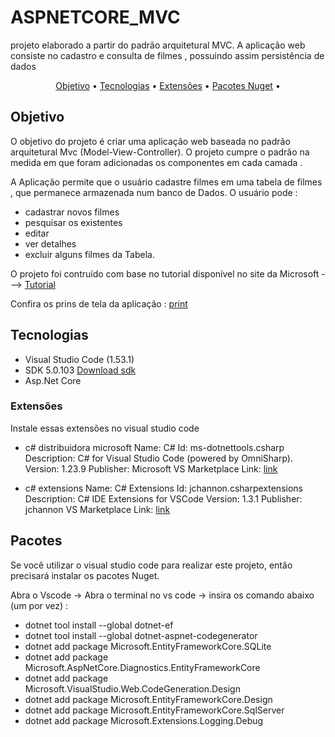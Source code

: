 # ASPNETCORE_MVC
projeto elaborado a partir do padrão arquitetural MVC. A aplicação web consiste no cadastro e consulta de filmes , possuindo assim persistência de dados

<p align="center">
 <a href="#Objetivo">Objetivo</a> •
 <a href="#Tecnologias">Tecnologias</a> • 
 <a href="#Extensões">Extensões</a> • 
 <a href="#Pacotes">Pacotes Nuget</a> • 
 
</p>


## Objetivo
O objetivo do projeto é criar uma aplicação web baseada no padrão arquitetural Mvc (Model-View-Controller). O projeto cumpre o padrão na medida em que foram adicionadas os componentes em cada camada .

A Aplicação permite que o usuário cadastre filmes em uma tabela de filmes , que permanece armazenada num banco de Dados. O usuário pode : 

- cadastrar novos filmes 
- pesquisar os existentes 
- editar 
- ver detalhes 
-  excluir alguns filmes da Tabela.

O projeto foi contruído com base no tutorial disponível no site da Microsoft ---> [Tutorial](https://docs.microsoft.com/pt-br/aspnet/core/tutorials/first-mvc-app/start-mvc?view=aspnetcore-5.0&tabs=visual-studio)

 Confira os prins de tela da aplicação : [print](https://allan-gh.github.io/ASPNETCORE_MVC/Prints.docx)

## Tecnologias

- Visual Studio Code (1.53.1)
- SDK 5.0.103 [Download sdk](https://dotnet.microsoft.com/download/dotnet/thank-you/sdk-5.0.200-windows-x64-installer)
- Asp.Net Core

### Extensões
Instale essas extensões no visual studio code
- c# distribuidora microsoft 
Name: C#
Id: ms-dotnettools.csharp
Description: C# for Visual Studio Code (powered by OmniSharp).
Version: 1.23.9
Publisher: Microsoft
VS Marketplace Link: [link](https://marketplace.visualstudio.com/items?itemName=ms-dotnettools.csharp)

- c# extensions
Name: C# Extensions
Id: jchannon.csharpextensions
Description: C# IDE Extensions for VSCode
Version: 1.3.1
Publisher: jchannon
VS Marketplace Link: [link](https://marketplace.visualstudio.com/items?itemName=jchannon.csharpextensions)

## Pacotes 
Se você utilizar o visual studio code para realizar este projeto, então precisará instalar os pacotes Nuget.

Abra o Vscode -> Abra o terminal no vs code -> insira os comando abaixo (um por vez) :

- dotnet tool install --global dotnet-ef
- dotnet tool install --global dotnet-aspnet-codegenerator
- dotnet add package Microsoft.EntityFrameworkCore.SQLite
- dotnet add package Microsoft.AspNetCore.Diagnostics.EntityFrameworkCore
- dotnet add package Microsoft.VisualStudio.Web.CodeGeneration.Design
- dotnet add package Microsoft.EntityFrameworkCore.Design
- dotnet add package Microsoft.EntityFrameworkCore.SqlServer
- dotnet add package Microsoft.Extensions.Logging.Debug




